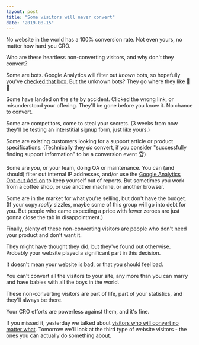 ```yaml
---
layout: post
title: "Some visitors will never convert"
date: "2019-08-15"
---
```


No website in the world has a 100% conversion rate. Not even yours, no matter how hard you CRO.

Who are these heartless non-converting visitors, and why don't they convert?

Some are bots. Google Analytics will filter out _known_ bots, so hopefully you've [checked that box](https://datadome.co/exclude-bot-traffic-from-google-analytics/). But the unknown bots? They go where they like 🤖😎

Some have landed on the site by accident. Clicked the wrong link, or misunderstood your offering. They'll be gone before you know it. No chance to convert.

Some are competitors, come to steal your secrets. (3 weeks from now they'll be testing an interstitial signup form, just like yours.)

Some are existing customers looking for a support article or product specifications. (Technically they _do_ convert, if you consider "successfully finding support information" to be a conversion event 🏆)

Some are _you_, or your team, doing QA or maintenance. You can (and should) filter out internal IP addresses, and/or use the [Google Analytics Opt-out Add-on](https://chrome.google.com/webstore/detail/google-analytics-opt-out/fllaojicojecljbmefodhfapmkghcbnh) to keep yourself out of reports. But sometimes you work from a coffee shop, or use another machine, or another browser.

Some are in the market for what you're selling, but don't have the budget. (If your copy _really_ sizzles, maybe some of this group will go into debt for you. But people who came expecting a price with fewer zeroes are just gonna close the tab in disappointment.)

Finally, plenty of these non-converting visitors are people who don't need your product and don't want it.

They might have thought they did, but they've found out otherwise. Probably your website played a significant part in this decision.

It doesn't mean your website is bad, or that you should feel bad.

You can't convert all the visitors to your site, any more than you can marry and have babies with all the boys in the world.

These non-converting visitors are part of life, part of your statistics, and they'll always be there.

Your CRO efforts are powerless against them, and it's fine.

If you missed it, yesterday we talked about [visitors who will convert no matter what](https://briandavidhall.com/some-visitors-will-convert-no-matter-what/). Tomorrow we'll look at the third type of website visitors - the ones you can actually do something about.
